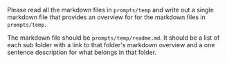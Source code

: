 Please read all the markdown files in `prompts/temp` and write out a 
single markdown file that provides an overview for for the markdown files in `prompts/temp`.

The markdown file should be `prompts/temp/readme.md`. 
It should be a list of each sub folder with a link to that folder's markdown overview and a one sentence description for what belongs in that folder.
